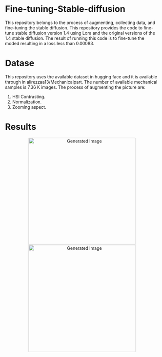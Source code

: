 # Fine-tuning-Stable-diffusion
This repository belongs to the process of augmenting, collecting data, and fine-tuning the stable diffusion. This repository provides the code to fine-tune stable diffusion version 1.4 using Lora and the original versions of the 1.4 stable diffusion. The result of running this code is to fine-tune the moded resulting in a loss less than 0.00083.
# Datase
This repository uses the available dataset in hugging face and it is available through in alirezzaa13/Mechanicalpart. The number of available mechanical samples is 7.36 K images.
The process of augmenting the picture are: 

1. HSI Contrasting.
2. Normalization.
3. Zooming aspect.
# Results
<p align="center">
  <img src="https://github.com/user-attachments/assets/d8dd0150-b39b-4224-aa5c-543a96b5b6a9" width="350" title="Generated Image">
  <img src="https://github.com/user-attachments/assets/464da2d7-2e82-4df4-bf5a-bc2b3fb61478" width="350" title="Generated Image">
</p>

